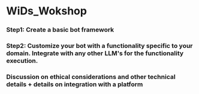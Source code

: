 # WiDs_Wokshop

###  Step1: Create a basic bot framework
###  Step2: Customize your bot with a functionality specific to your domain. Integrate with any other LLM's for the functionality execution.
###  Discussion on ethical considerations and other technical details + details on integration with a platform
